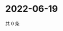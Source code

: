 # 2022-06-19

共 0 条

<!-- BEGIN WEIBO -->
<!-- 最后更新时间 Sun Jun 19 2022 07:14:34 GMT+0800 (China Standard Time) -->

<!-- END WEIBO -->
